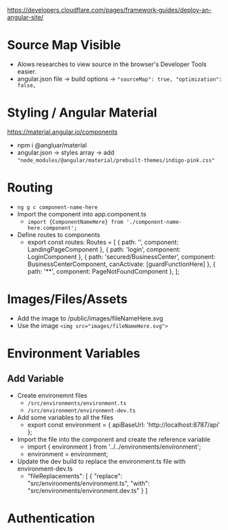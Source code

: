 https://developers.cloudflare.com/pages/framework-guides/deploy-an-angular-site/

# Source Map Visible
- Alows researches to view source in the browser's Developer Tools easier.
- angular.json file -> build options -> `"sourceMap": true, "optimization": false,`

# Styling / Angular Material
https://material.angular.io/components
- npm i @angluar/material
- angular.json -> styles array -> add `"node_modules/@angular/material/prebuilt-themes/indigo-pink.css"`

# Routing
- `ng g c component-name-here`
- Import the component into app.component.ts
  - `import {ComponentNameHere} from './component-name-here.component';`
- Define routes to components
  - export const routes: Routes = [
      { path: '', component: LandingPageComponent },
      { path: 'login', component: LoginComponent },
      { path: 'secured/BusinessCenter', component: BusinessCenterComponent, canActivate: [guardFunctionHere] },
      { path: '**', component: PageNotFoundComponent },
  ];

# Images/Files/Assets
- Add the image to /public/images/fileNameHere.svg
- Use the image `<img src="images/fileNameHere.svg">`


# Environment Variables
## Add Variable
- Create environemnt files
  - `/src/environments/environment.ts`
  - `/src/environment/environment-dev.ts`
- Add some variables to all the files
  - export const environment = {
    apiBaseUrl: 'http://localhost:8787/api'
  };
- Import the file into the component and create the reference variable
  - import { environment } from '../../environments/environment';
  - environment = environment;
- Update the dev build to replace the environment.ts file with environment-dev.ts
  - "fileReplacements": 
    [
      {
        "replace": "src/environments/environment.ts",
        "with": "src/environments/environment.dev.ts"
      }
    ]

# Authentication

